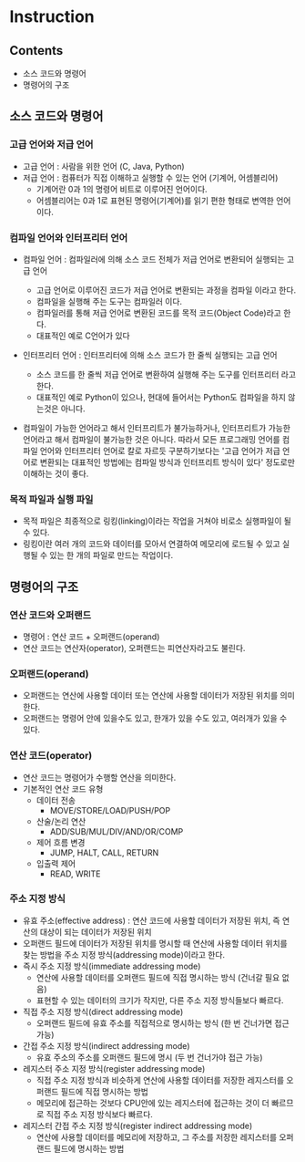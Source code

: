 # Instruction

## Contents
- 소스 코드와 명령어
- 명령어의 구조

## 소스 코드와 명령어

### 고급 언어와 저급 언어
- 고급 언어 : 사람을 위한 언어 (C, Java, Python)
- 저급 언어 : 컴퓨터가 직접 이해하고 실행할 수 있는 언어 (기계어, 어셈블리어)
  - 기계어란 0과 1의 명령어 비트로 이루어진 언어이다.
  - 어셈블리어는 0과 1로 표현된 명령어(기계어)를 읽기 편한 형태로 변역한 언어이다.
  
### 컴파일 언어와 인터프리터 언어
- 컴파일 언어 : 컴파일러에 의해 소스 코드 전체가 저급 언어로 변환되어 실행되는 고급 언어
  - 고급 언어로 이루어진 코드가 저급 언어로 변환되는 과정을 컴파일 이라고 한다.
  - 컴파일을 실행해 주는 도구는 컴파일러 이다.
  - 컴파일러를 통해 저급 언어로 변환된 코드를 목적 코드(Object Code)라고 한다.
  - 대표적인 예로 C언어가 있다
  
- 인터프리터 언어 : 인터프리터에 의해 소스 코드가 한 줄씩 실행되는 고급 언어
  - 소스 코드를 한 줄씩 저급 언어로 변환하여 실행해 주는 도구를 인터프리터 라고 한다.
  - 대표적인 예로 Python이 있으나, 현대에 들어서는 Python도 컴파일을 하지 않는것은 아니다.

- 컴파일이 가능한 언어라고 해서 인터프리트가 불가능하거나, 인터프리트가 가능한 언어라고 해서 컴파일이 불가능한 것은 아니다. 따라서 모든 프로그래밍 언어를 컴파일 언어와 인터프리터 언어로 칼로 자르듯 
구분하기보다는 '고급 언어가 저급 언어로 변환되는 대표적인 방법에는 컴파일 방식과 인터프리트 방식이 있다' 정도로만 이해하는 것이 좋다.

### 목적 파일과 실행 파일
- 목적 파일은 최종적으로 링킹(linking)이라는 작업을 거쳐야 비로소 실행파일이 될 수 있다.
- 링킹이란 여러 개의 코드와 데이터를 모아서 연결하여 메모리에 로드될 수 있고 실행될 수 있는 한 개의 파일로 만드는 작업이다.

## 명령어의 구조

### 연산 코드와 오퍼랜드
- 명령어 : 연산 코드 + 오퍼랜드(operand)
- 연산 코드는 연산자(operator), 오퍼랜드는 피연산자라고도 불린다.

### 오퍼랜드(operand)
- 오퍼랜드는 연산에 사용할 데이터 또는 연산에 사용할 데이터가 저장된 위치를 의미한다.
- 오퍼랜드는 명령어 안에 있을수도 있고, 한개가 있을 수도 있고, 여러개가 있을 수 있다.

### 연산 코드(operator)
- 연산 코드는 명령어가 수행할 연산을 의미한다.
- 기본적인 연산 코드 유형
  - 데이터 전송
    - MOVE/STORE/LOAD/PUSH/POP
  - 산술/논리 연산
    - ADD/SUB/MUL/DIV/AND/OR/COMP
  - 제어 흐름 변경
    - JUMP, HALT, CALL, RETURN
  - 입출력 제어
    - READ, WRITE
    
 ### 주소 지정 방식
 - 유효 주소(effective address) : 연산 코드에 사용할 데이터가 저장된 위치, 즉 연산의 대상이 되는 데이터가 저장된 위치
 - 오퍼랜드 필드에 데이터가 저장된 위치를 명시할 때 연산에 사용할 데이터 위치를 찾는 방법을 주소 지정 방식(addressing mode)이라고 한다.
 - 즉시 주소 지정 방식(immediate addressing mode)
    - 연산에 사용할 데이터를 오퍼랜드 필드에 직접 명시하는 방식 (건너갈 필요 없음)
    - 표현할 수 있는 데이터의 크기가 작지만, 다른 주소 지정 방식들보다 빠르다.
 - 직접 주소 지정 방식(direct addressing mode)
    - 오퍼랜드 필드에 유효 주소를 직접적으로 명시하는 방식 (한 번 건너가면 접근 가능)
 - 간접 주소 지정 방식(indirect addressing mode)
    - 유효 주소의 주소를 오퍼랜드 필드에 명시 (두 번 건너가야 접근 가능)
 - 레지스터 주소 지정 방식(register addressing mode)
    - 직접 주소 지정 방식과 비슷하게 연산에 사용할 데이터를 저장한 레지스터를 오퍼랜드 필드에 직접 명시하는 방법
    - 메모리에 접근하는 것보다 CPU안에 있는 레지스터에 접근하는 것이 더 빠르므로 직접 주소 지정 방식보다 빠르다.
 - 레지스터 간접 주소 지정 방식(register indirect addressing mode)
    - 연산에 사용할 데이터를 메모리에 저장하고, 그 주소를 저장한 레지스터를 오퍼랜드 필드에 명시하는 방법
 
